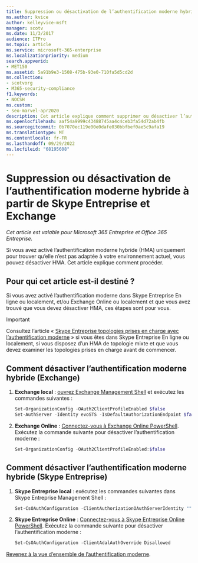 ```yaml
---
title: Suppression ou désactivation de l’authentification moderne hybride à partir de Skype Entreprise et Exchange
ms.author: kvice
author: kelleyvice-msft
manager: scotv
ms.date: 11/3/2017
audience: ITPro
ms.topic: article
ms.service: microsoft-365-enterprise
ms.localizationpriority: medium
search.appverid:
- MET150
ms.assetid: 5a91b9e3-1508-475b-93e0-710fa5d5cd2d
ms.collection:
- scotvorg
- M365-security-compliance
f1.keywords:
- NOCSH
ms.custom:
- seo-marvel-apr2020
description: Cet article explique comment supprimer ou désactiver l’authentification moderne hybride de Skype Entreprise et Exchange.
ms.openlocfilehash: aaf54a9999c43488745aa4c4ceb3fa54d72ab4fb
ms.sourcegitcommit: 0b7070ec119e00e0dafe030bbfbef0ae5c9afa19
ms.translationtype: MT
ms.contentlocale: fr-FR
ms.lasthandoff: 09/29/2022
ms.locfileid: "68195608"
---
```

# <a name="removing-or-disabling-hybrid-modern-authentication-from-skype-for-business-and-exchange"></a>Suppression ou désactivation de l’authentification moderne hybride à partir de Skype Entreprise et Exchange

*Cet article est valable pour Microsoft 365 Entreprise et Office 365 Entreprise.*

Si vous avez activé l’authentification moderne hybride (HMA) uniquement pour trouver qu’elle n’est pas adaptée à votre environnement actuel, vous pouvez désactiver HMA. Cet article explique comment procéder.

## <a name="who-is-this-article-for"></a>Pour qui cet article est-il destiné ?

Si vous avez activé l’authentification moderne dans Skype Entreprise En ligne ou localement, et/ou Exchange Online ou localement et que vous avez trouvé que vous devez désactiver HMA, ces étapes sont pour vous.

> [!IMPORTANT]
> Consultez l’article « [Skype Entreprise topologies prises en charge avec l’authentification moderne](/skypeforbusiness/plan-your-deployment/modern-authentication/topologies-supported) » si vous êtes dans Skype Entreprise En ligne ou localement, si vous disposez d’un HMA de topologie mixte et que vous devez examiner les topologies prises en charge avant de commencer.

## <a name="how-to-disable-hybrid-modern-authentication-exchange"></a>Comment désactiver l’authentification moderne hybride (Exchange)

1. **Exchange local** : [ouvrez Exchange Management Shell](/powershell/exchange/open-the-exchange-management-shell) et exécutez les commandes suivantes :

   ```powershell
   Set-OrganizationConfig -OAuth2ClientProfileEnabled $false
   Set-AuthServer -Identity evoSTS -IsDefaultAuthorizationEndpoint $false
   ```

2. **Exchange Online** : [Connectez-vous à Exchange Online PowerShell](/powershell/exchange/connect-to-exchange-online-powershell). Exécutez la commande suivante pour désactiver l’authentification moderne :

   ```powershell
   Set-OrganizationConfig -OAuth2ClientProfileEnabled:$false
   ```

## <a name="how-to-disable-hybrid-modern-authentication-skype-for-business"></a>Comment désactiver l’authentification moderne hybride (Skype Entreprise)

1. **Skype Entreprise local** : exécutez les commandes suivantes dans Skype Entreprise Management Shell :

   ```powershell
   Set-CsOAuthConfiguration -ClientAuthorizationOAuthServerIdentity ""
   ```

2. **Skype Entreprise Online** : [Connectez-vous à Skype Entreprise Online PowerShell](manage-skype-for-business-online-with-microsoft-365-powershell.md). Exécutez la commande suivante pour désactiver l’authentification moderne :

   ```powershell
   Set-CsOAuthConfiguration -ClientAdalAuthOverride Disallowed
   ```

[Revenez à la vue d’ensemble de l’authentification moderne](hybrid-modern-auth-overview.md).

